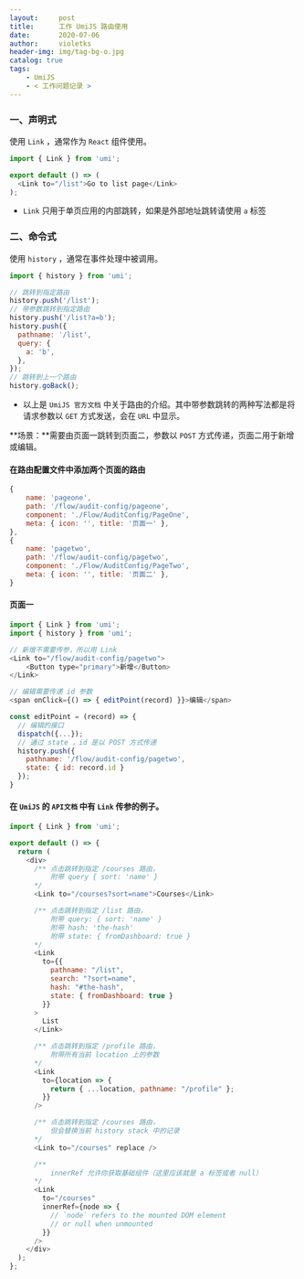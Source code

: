 ```yaml
---
layout:     post
title:      工作 UmiJS 路由使用
date:       2020-07-06
author:     violetks
header-img: img/tag-bg-o.jpg
catalog: true
tags:
    - UmiJS
    - < 工作问题记录 >
---
```


### 一、声明式

使用 `Link` ，通常作为 `React` 组件使用。<br>

```javascript
import { Link } from 'umi';

export default () => (
  <Link to="/list">Go to list page</Link>
);
```

- `Link` 只用于单页应用的内部跳转，如果是外部地址跳转请使用 `a` 标签<br>

### 二、命令式

使用 `history` ，通常在事件处理中被调用。<br>

```javascript
import { history } from 'umi';

// 跳转到指定路由
history.push('/list');
// 带参数跳转到指定路由
history.push('/list?a=b');
history.push({
  pathname: '/list',
  query: {
    a: 'b',
  },
});
// 跳转到上一个路由
history.goBack();
```

- 以上是 `UmiJS 官方文档` 中关于路由的介绍。其中带参数跳转的两种写法都是将请求参数以 `GET` 方式发送，会在 `URL` 中显示。

**场景：**需要由页面一跳转到页面二，参数以 `POST` 方式传递，页面二用于新增或编辑。<br>

#### 在路由配置文件中添加两个页面的路由

```javascript
{
    name: 'pageone',
    path: '/flow/audit-config/pageone',
    component: './Flow/AuditConfig/PageOne',
    meta: { icon: '', title: '页面一' },
},
{
    name: 'pagetwo',
    path: '/flow/audit-config/pagetwo',
    component: './Flow/AuditConfig/PageTwo',
    meta: { icon: '', title: '页面二' },
}
```

#### 页面一

```javascript
import { Link } from 'umi';
import { history } from 'umi';

// 新增不需要传参，所以用 Link
<Link to="/flow/audit-config/pagetwo">
    <Button type="primary">新增</Button>
</Link>

// 编辑需要传递 id 参数
<span onClick={() => { editPoint(record) }}>编辑</span>

const editPoint = (record) => {
  // 编辑的接口
  dispatch({...});
  // 通过 state ，id 是以 POST 方式传递
  history.push({
    pathname: '/flow/audit-config/pagetwo',
    state: { id: record.id }
  });
}
```

#### 在 `UmiJS` 的 `API文档` 中有 `Link` 传参的例子。

```javascript
import { Link } from 'umi';

export default () => {
  return (
    <div>
      /** 点击跳转到指定 /courses 路由，
          附带 query { sort: 'name' }
      */
      <Link to="/courses?sort=name">Courses</Link>

      /** 点击跳转到指定 /list 路由，
          附带 query: { sort: 'name' }
          附带 hash: 'the-hash'
          附带 state: { fromDashboard: true }
      */
      <Link
        to={{
          pathname: "/list",
          search: "?sort=name",
          hash: "#the-hash",
          state: { fromDashboard: true }
        }}
      >
        List
      </Link>

      /** 点击跳转到指定 /profile 路由，
          附带所有当前 location 上的参数
      */
      <Link
        to={location => {
          return { ...location, pathname: "/profile" };
        }}
      />

      /** 点击跳转到指定 /courses 路由，
          但会替换当前 history stack 中的记录
      */
      <Link to="/courses" replace />

      /** 
          innerRef 允许你获取基础组件（这里应该就是 a 标签或者 null）
      */
      <Link
        to="/courses"
        innerRef={node => {
          // `node` refers to the mounted DOM element
          // or null when unmounted
        }}
      />
    </div>
  );
};
```